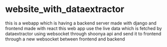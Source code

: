 # website_with_dataextractor
this is a webapp which is having a backend server made with django and frontend made with react this web app use the live data which is fetched by dataextractor using websocket through shoonya api and send it to frontend through a new websocket between frontend and backend 

